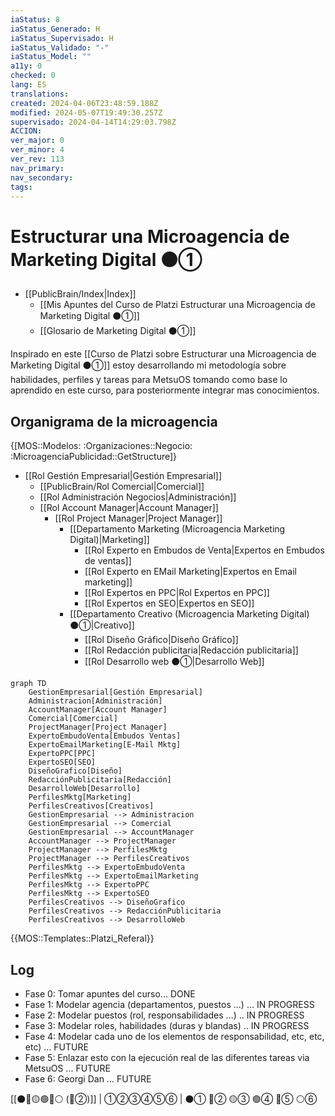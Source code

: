 ```yaml
---
iaStatus: 8
iaStatus_Generado: H
iaStatus_Supervisado: H
iaStatus_Validado: "-"
iaStatus_Model: ""
a11y: 0
checked: 0
lang: ES
translations: 
created: 2024-04-06T23:48:59.188Z
modified: 2024-05-07T19:49:30.257Z
supervisado: 2024-04-14T14:29:03.798Z
ACCION: 
ver_major: 0
ver_minor: 4
ver_rev: 113
nav_primary: 
nav_secondary: 
tags:
---
```

# Estructurar una Microagencia de Marketing Digital  ⚫①

* [[PublicBrain/Index|Index]] 
	* [[Mis Apuntes del Curso de Platzi Estructurar una Microagencia de Marketing Digital  ⚫①]]
	* [[Glosario de Marketing Digital ⚫①]]

Inspirado en este [[Curso de Platzi sobre Estructurar una Microagencia de Marketing Digital ⚫①]] estoy desarrollando mi metodología sobre habilidades, perfiles y tareas para MetsuOS tomando como base lo aprendido en este curso, para posteriormente integrar mas conocimientos.

## Organigrama de la microagencia

{[MOS::Modelos:
	:Organizaciones::Negocio:
		:MicroagenciaPublicidad::GetStructure]}

* [[Rol Gestión Empresarial|Gestión Empresarial]]
	* [[PublicBrain/Rol Comercial|Comercial]]
	* [[Rol Administración Negocios|Administración]]
	* [[Rol Account Manager|Account Manager]]
		* [[Rol Project Manager|Project Manager]]
			* [[Departamento Marketing (Microagencia Marketing Digital)|Marketing]]
				* [[Rol Experto en Embudos de Venta|Expertos en Embudos de ventas]]
				* [[Rol Experto en EMail Marketing|Expertos en Email marketing]]
				* [[Rol Expertos en PPC|Rol Expertos en PPC]]
				* [[Rol Expertos en SEO|Expertos en SEO]]
			* [[Departamento Creativo (Microagencia Marketing Digital)  ⚫①|Creativo]]
				* [[Rol Diseño Gráfico|Diseño Gráfico]]
				* [[Rol Redacción publicitaria|Redacción publicitaria]]
				* [[Rol Desarrollo web  ⚫①|Desarrollo Web]]

```mermaid
graph TD
    GestionEmpresarial[Gestión Empresarial]
	Administracion[Administración]
	AccountManager[Account Manager]
	Comercial[Comercial]
	ProjectManager[Project Manager]
	ExpertoEmbudoVenta[Embudos Ventas]
	ExpertoEmailMarketing[E-Mail Mktg]
	ExpertoPPC[PPC]
	ExpertoSEO[SEO]
	DiseñoGrafico[Diseño]
	RedacciónPublicitaria[Redacción]
	DesarrolloWeb[Desarrollo]
	PerfilesMktg[Marketing]
	PerfilesCreativos[Creativos]
    GestionEmpresarial --> Administracion
    GestionEmpresarial --> Comercial
    GestionEmpresarial --> AccountManager
    AccountManager --> ProjectManager
    ProjectManager --> PerfilesMktg
    ProjectManager --> PerfilesCreativos
    PerfilesMktg --> ExpertoEmbudoVenta
    PerfilesMktg --> ExpertoEmailMarketing
    PerfilesMktg --> ExpertoPPC
    PerfilesMktg --> ExpertoSEO
    PerfilesCreativos --> DiseñoGrafico
    PerfilesCreativos --> RedacciónPublicitaria
    PerfilesCreativos --> DesarrolloWeb
```


{{MOS::Templates::Platzi_Referal}}

## Log

* Fase 0: Tomar apuntes del curso... DONE
* Fase 1: Modelar agencia (departamentos, puestos ...) ... IN PROGRESS
* Fase 2: Modelar puestos (rol, responsabilidades ...) .. IN PROGRESS
* Fase 3: Modelar roles, habilidades (duras y blandas) .. IN PROGRESS
* Fase 4: Modelar cada uno de los elementos de responsabilidad, etc, etc, etc) ... FUTURE
* Fase 5: Enlazar esto con la ejecución real de las diferentes tareas via MetsuOS ... FUTURE
* Fase 6: Georgi Dan ... FUTURE

[[⚫🔴🟡🟢🔵⚪ (🔴②)]] | ①②③④⑤⑥ | ⚫① 🔴② 🟡③ 🟢④ 🔵⑤ ⚪⑥